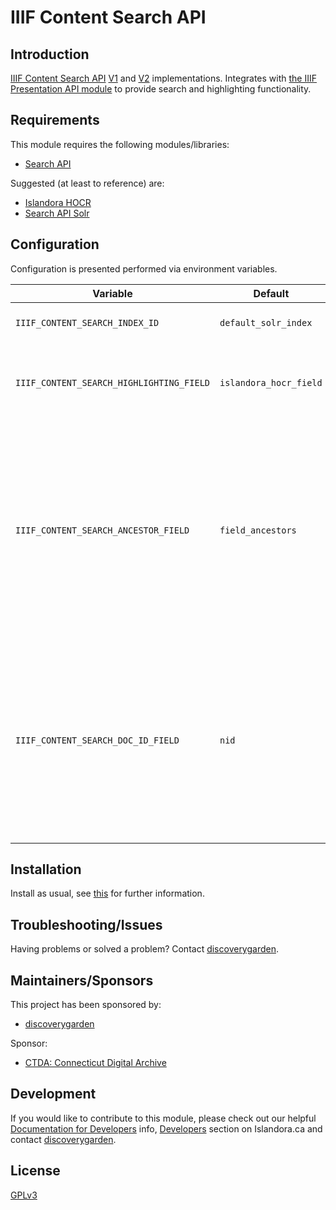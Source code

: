 # IIIF Content Search API

## Introduction

[IIIF Content Search API](https://iiif.io/api/search/) [V1](https://iiif.io/api/search/1.0/) and [V2](https://iiif.io/api/search/2.0/)  implementations. Integrates with [the IIIF Presentation API module](https://github.com/discoverygarden/iiif_presentation_api/) to
provide search and highlighting functionality.

## Requirements

This module requires the following modules/libraries:

* [Search API](https://www.drupal.org/project/search_api)

Suggested (at least to reference) are:

* [Islandora HOCR](https://github.com/discoverygarden/islandora_hocr)
* [Search API Solr](https://www.drupal.org/project/search_api_solr)

## Configuration

Configuration is presented performed via environment variables.

| Variable | Default | Description                                                                                                                                                        |
| --- | --- |--------------------------------------------------------------------------------------------------------------------------------------------------------------------|
| `IIIF_CONTENT_SEARCH_INDEX_ID` | `default_solr_index` | The index in which to search.                                                                                                                                      |
| `IIIF_CONTENT_SEARCH_HIGHLIGHTING_FIELD` | `islandora_hocr_field` | The field of the index in which to attempt to perform highlighting.                                                                                                |
| `IIIF_CONTENT_SEARCH_ANCESTOR_FIELD` | `field_ancestors` | The field of the index to filter using the ID relative to which the given query is to be performed, for searching with structured content (such as paged content). |
| `IIIF_CONTENT_SEARCH_DOC_ID_FIELD` | `nid` | Field of the index to search for the item proper, should it contain any highlight response. (Only relevant when searching on a particular page/image)              |

## Installation

Install as usual, see
[this]( https://www.drupal.org/docs/extending-drupal/installing-modules) for
further information.

## Troubleshooting/Issues

Having problems or solved a problem? Contact [discoverygarden](http://support.discoverygarden.ca).

## Maintainers/Sponsors

This project has been sponsored by:

* [discoverygarden](http://wwww.discoverygarden.ca)

Sponsor:

* [CTDA: Connecticut Digital Archive](https://lib.uconn.edu/find/connecticut-digital-archive/)

## Development

If you would like to contribute to this module, please check out our helpful
[Documentation for Developers](https://github.com/Islandora/islandora/wiki#wiki-documentation-for-developers)
info, [Developers](http://islandora.ca/developers) section on Islandora.ca and
contact [discoverygarden](http://support.discoverygarden.ca).

## License

[GPLv3](http://www.gnu.org/licenses/gpl-3.0.txt)
